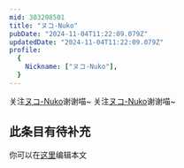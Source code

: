 ```yaml
---
mid: 303208501
title: "ヌコ-Nuko"
pubDate: "2024-11-04T11:22:09.079Z"
updatedDate: "2024-11-04T11:22:09.079Z"
profile:
  {
    Nickname: ["ヌコ-Nuko"],
  }
---
```


关注[ヌコ-Nuko](https://space.bilibili.com/303208501)谢谢喵~ 关注[ヌコ-Nuko](https://space.bilibili.com/303208501)谢谢喵~

## 此条目有待补充
你可以在[这里](https://github.com/Yuhanawa/VTuber.ICU/edit/master/src/content/v/ヌコ-Nuko/index.md)编辑本文
